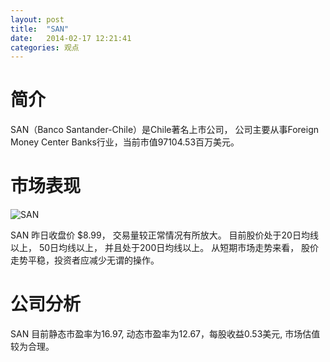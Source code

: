 ```yaml
---
layout: post
title:  "SAN"
date:   2014-02-17 12:21:41
categories: 观点
---
```


# 简介
SAN（Banco Santander-Chile）是Chile著名上市公司，
公司主要从事Foreign Money Center Banks行业，当前市值97104.53百万美元。

# 市场表现

![SAN](http://finviz.com/chart.ashx?t=SAN&ty=c&ta=1&p=d&s=l)

SAN 昨日收盘价 $8.99，
交易量较正常情况有所放大。
目前股价处于20日均线以上，
50日均线以上，
并且处于200日均线以上。
从短期市场走势来看，
股价走势平稳，投资者应减少无谓的操作。

# 公司分析
SAN 目前静态市盈率为16.97, 动态市盈率为12.67，每股收益0.53美元,
市场估值较为合理。
